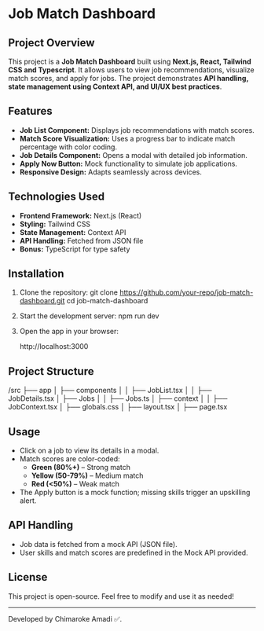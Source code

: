 # Job Match Dashboard

## Project Overview

This project is a **Job Match Dashboard** built using **Next.js, React, Tailwind CSS and Typescript**. It allows users to view job recommendations, visualize match scores, and apply for jobs. The project demonstrates **API handling, state management using Context API, and UI/UX best practices**.

## Features

- **Job List Component:** Displays job recommendations with match scores.
- **Match Score Visualization:** Uses a progress bar to indicate match percentage with color coding.
- **Job Details Component:** Opens a modal with detailed job information.
- **Apply Now Button:** Mock functionality to simulate job applications.
- **Responsive Design:** Adapts seamlessly across devices.

## Technologies Used

- **Frontend Framework:** Next.js (React)
- **Styling:** Tailwind CSS
- **State Management:** Context API
- **API Handling:** Fetched from JSON file
- **Bonus:** TypeScript for type safety

## Installation

1. Clone the repository:
   git clone https://github.com/your-repo/job-match-dashboard.git
   cd job-match-dashboard

2. Start the development server:
   npm run dev

3. Open the app in your browser:

   http://localhost:3000

## Project Structure

/src
├── app
│ ├── components
│ │ ├── JobList.tsx
│ │ ├── JobDetails.tsx
│ ├── Jobs
│ │ ├── Jobs.ts
│ ├── context
│ │ ├── JobContext.tsx
│ ├── globals.css
│ ├── layout.tsx
│ ├── page.tsx

## Usage

- Click on a job to view its details in a modal.
- Match scores are color-coded:
  - **Green (80%+)** – Strong match
  - **Yellow (50-79%)** – Medium match
  - **Red (<50%)** – Weak match
- The Apply button is a mock function; missing skills trigger an upskilling alert.

## API Handling

- Job data is fetched from a mock API (JSON file).
- User skills and match scores are predefined in the Mock API provided.

## License

This project is open-source. Feel free to modify and use it as needed!

---

Developed by Chimaroke Amadi ✅.
